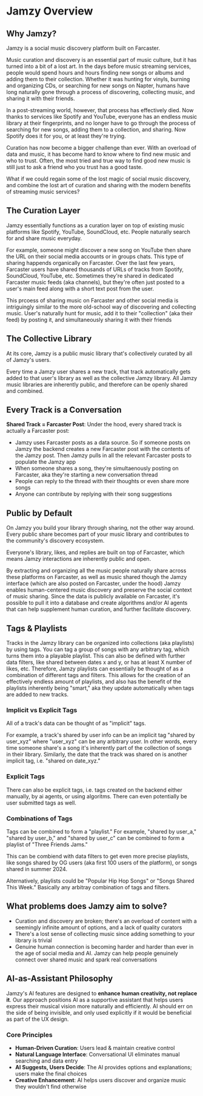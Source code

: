 # Jamzy Overview
## Why Jamzy?
Jamzy is a social music discovery platform built on Farcaster.

Music curation and discovery is an essential part of music culture, but it has turned into a bit of a lost art. In the days before music streaming services, people would spend hours and hours finding new songs or albums and adding them to their collection. Whether it was hunting for vinyls, burning and organizing CDs, or searching for new songs on Napter, humans have long naturally gone through a process of discovering, collecting music, and sharing it with their friends.

In a post-streaming world, however, that process has effectively died. Now thanks to services like Spotify and YouTube, everyone has an endless music library at their fingerprints, and no longer have to go through the process of searching for new songs, adding them to a collection, and sharing. Now Spotify does it for you, or at least they're trying. 

Curation has now become a bigger challenge than ever. With an overload of data and music, it has become hard to know where to find new music and who to trust. Often, the most tried and true way to find good new music is still just to ask a friend who you trust has a good taste.

What if we could regain some of the lost magic of social music discovery, and combine the lost art of curation and sharing with the modern benefits of streaming music services?

## The Curation Layer

Jamzy essentially functions as a curation layer on top of existing music platforms like Spotify, YouTube, SoundCloud, etc. People naturally search for and share music everyday. 

For example, someone might discover a new song on YouTube then share the URL on their social media accounts or in groups chats. This type of sharing happends organically on Farcaster. Over the last few years, Farcaster users have shared thousands of URLs of tracks from Spotify, SoundCloud, YouTube, etc. Sometimes they're shared in dedicated Farcaster music feeds (aka channels), but they're often just posted to a user's main feed along with a short text post from the user. 

This prcoess of sharing music on Farcaster and other social media is intriguingly similar to the more old-school way of discovering and collecting music. User's naturally hunt for music, add it to their "collection" (aka their feed) by posting it, and simultaneously sharing it with their friends

## The Collective Library

At its core, Jamzy is a public music library that's collectively curated by all of Jamzy's users.

Every time a Jamzy user shares a new track, that track automatically gets added to that user's library as well as the collective Jamzy library. All Jamzy music libraries are inherently public, and therefore can be openly shared and combined. 

## Every Track is a Conversation

**Shared Track = Farcaster Post**: Under the hood, every shared track is actually a Farcaster post:
- Jamzy uses Farcaster posts as a data source. So if someone posts on Jamzy the backend creates a new Farcaster post with the contents of the Jamzy post. Then Jamzy pulls in all the relevant Farcaster posts to populate the Jamzy app
- When someone shares a song, they're simultaenously posting on Farcaster, aka they're starting a new conversation thread
- People can reply to the thread with their thoughts or even share more songs
- Anyone can contribute by replying with their song suggestions

## Public by Default

On Jamzy you build your library through sharing, not the other way around. Every public share becomes part of your music library and contributes to the community's discovery ecosystem.

Everyone's library, likes, and replies are built on top of Farcaster, which means Jamzy interactions are inherently public and open. 

By extracting and organizing all the music people naturally share across these platforms on Farcaster, as well as music shared though the Jamzy interface (which are also posted on Farcaster, under the hood) Jamzy enables human-centered music discovery and preserve the social context of music sharing. Since the data is publicly available on Farcaster, it's possible to pull it into a database and create algorithms and/or AI agents that can help supplement human curation, and further facilitate discovery.


## Tags & Playlists
Tracks in the Jamzy library can be organized into collections (aka playlists) by using tags. You can tag a group of songs with any arbitrary tag, which turns them into a playable playlist. This can also be defined with further data filters, like shared between dates x and y, or has at least X number of likes, etc. Therefore, Jamzy playlists can essentially be thought of as a combination of different tags and filters. This allows for the creation of an effectively endless amount of playlists, and also has the benefit of the playlists inherently being "smart," aka they update automatically when tags are added to new tracks. 

### Implicit vs Explicit Tags
All of a track's data can be thought of as "implicit" tags.

For example, a track's shared by user info can be an implicit tag "shared by user_xyz" where "user_xyz" can be any arbitrary user. In other words, every time someone share's a song it's inherently part of the collection of songs in their library. Similarly, the date that the track was shared on is another implicit tag, i.e. "shared on date_xyz."

### Explicit Tags
There can also be explicit tags, i.e. tags created on the backend either manually, by ai agents, or using algoritms. There can even potentially be user submitted tags as well. 

### Combinations of Tags

Tags can be combined to form a "playlist." For example, "shared by user_a," "shared by user_b," and "shared by user_c" can be combined to form a playlist of "Three Friends Jams." 

This can be combiend with data filters to get even more precise playlists, like songs shared by OG users (aka first 100 users of the platform), or songs shared in summer 2024.

Alternatively, playlists could be "Popular Hip Hop Songs" or "Songs Shared This Week." Basically any arbitray combination of tags and filters.

## What problems does Jamzy aim to solve?
- Curation and discovery are broken; there's an overload of content with a seemingly infinite amount of options, and a lack of quality curators
- There's a lost sense of collecting music since adding something to your library is trivial
- Genuine human connection is becoming harder and harder than ever in the age of social media and AI. Jamzy can help people genuinely connect over shared music and spark real conversations

## AI-as-Assistant Philosophy

Jamzy's AI features are designed to **enhance human creativity, not replace it**. Our approach positions AI as a supportive assistant that helps users express their musical vision more naturally and efficiently. AI should err on the side of being invisible, and only used explicitly if it would be beneficial as part of the UX design.

### Core Principles
- **Human-Driven Curation**: Users lead & maintain creative control 
- **Natural Language Interface**: Conversational UI eliminates manual searching and data entry
- **AI Suggests, Users Decide**: The AI provides options and explanations; users make the final choices
- **Creative Enhancement**: AI helps users discover and organize music they wouldn't find otherwise